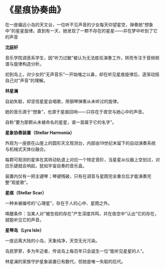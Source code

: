 # 《星痕协奏曲》

在一座偏远小岛的天文台，一位听不见声音的少女每天仰望星空，弹奏她“想象中”的星星旋律。直到有一天，她发现了一颗不存在的星星——并在梦中听到了它的声音

**沈庭轩**

音乐学院调音系学生，因“听力过敏”被认为无法胜任演奏工作，转而专注于音频频谱与旋律构造分析。

初到岛上，对少女的“无声音乐”一开始嗤之以鼻，却在听见星痕旋律后，逐渐动摇自己对“声音”的理解。

**林星澜**

自幼失聪，却坚信星星会唱歌，用钢琴弹奏从未听过的旋律。

她的音乐源于“想象”，也源于星痕回响——只存在于夜空与她心中的声音。

自称“要为那颗从未被命名的星星，谱一首属于它的名字”。

**星象协奏装置（Stellar Harmonia）**
 
外观为一座嵌在山崖上的圆形天文观测台，内部由19世纪末留下的自动演奏系统与机械式天体仪融合。

每颗可观测的星体在其转动轨道上对应一个特定音阶，当星星从仪器上空划过，对应乐键就会响起，犹如宇宙自奏的音乐盒。

装置内仅有一把主键琴；琴键残破，只有在调音与星图完全重合后才能演奏完整“观星歌”。

**星痕（Stellar Scar）**
 
一种未被编号的“心理星”，存在于人的心中、星图之外。

唤醒条件：当某人对“被忽视的存在”产生深度共鸣，并在夜空中“认出”它的存在，就能听见它的声音。

**星琴岛（Lyra Isle）**

一座远离大陆的小岛，天象纯净，天空无光污染。

岛民寥寥，多为年迈者，传说岛上每百年只会诞生一位“能听见星星的人”。

林星澜的家族守护星象装置已有数代，但她是唯一失聪的后代。
